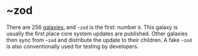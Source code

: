 # ~zod

There are 256 [galaxies](urbit-docs/glossary/galaxy), and `~zod` is the first: number `0`. This galaxy is usually the first place core system updates are published. Other galaxies then sync from `~zod` and distribute the update to their children. A fake `~zod` is also conventionally used for testing by developers.
